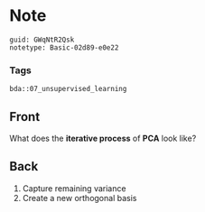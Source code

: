 # Note
```
guid: GWqNtR2Qsk
notetype: Basic-02d89-e0e22
```

### Tags
```
bda::07_unsupervised_learning
```

## Front
What does the <b>iterative process</b> of <b>PCA</b> look like?

## Back
<ol>
  <li>Capture remaining variance
  <li>Create a new orthogonal basis
</ol>
